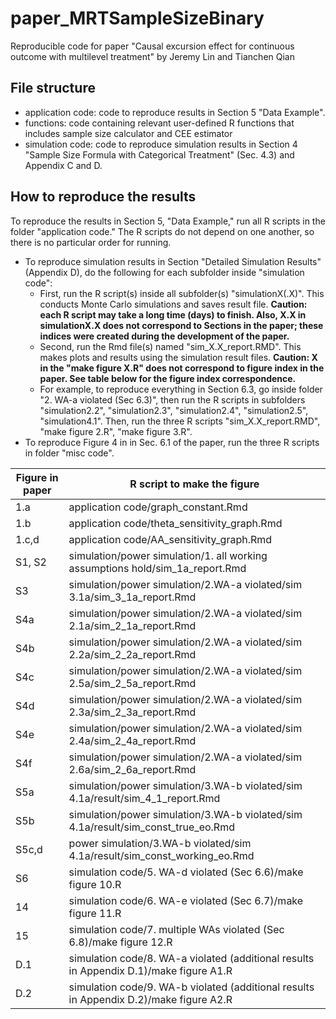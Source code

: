 # paper_MRTSampleSizeBinary

Reproducible code for paper "Causal excursion effect for continuous outcome with multilevel treatment" by Jeremy Lin and Tianchen Qian

## File structure

- application code: code to reproduce results in Section 5 "Data Example".
- functions: code containing relevant user-defined R functions that includes sample size calculator and CEE estimator
- simulation code: code to reproduce simulation results in Section 4 "Sample Size Formula with Categorical Treatment" (Sec. 4.3) and Appendix C and D.

## How to reproduce the results

To reproduce the results in Section 5, "Data Example," run all R scripts in the folder "application code." The R scripts do not depend on one another, so there is no particular order for running.
- To reproduce simulation results in Section  "Detailed Simulation Results" (Appendix D), do the following for each subfolder inside "simulation code":
    - First, run the R script(s) inside all subfolder(s) "simulationX(.X)". This conducts Monte Carlo simulations and saves result file. **Caution: each R script may take a long time (days) to finish. Also, X.X in simulationX.X does not correspond to Sections in the paper; these indices were created during the development of the paper.**
    - Second, run the Rmd file(s) named "sim_X.X_report.RMD". This makes plots and results using the simulation result files. **Caution: X in the "make figure X.R" does not correspond to figure index in the paper. See table below for the figure index correspondence.**
    - For example, to reproduce everything in Section 6.3, go inside folder "2. WA-a violated (Sec 6.3)", then run the R scripts in subfolders "simulation2.2", "simulation2.3", "simulation2.4", "simulation2.5", "simulation4.1". Then, run the three R scripts "sim_X.X_report.RMD", "make figure 2.R", "make figure 3.R".
- To reproduce Figure 4 in in Sec. 6.1 of the paper, run the three R scripts in folder "misc code".


| Figure in paper | R script to make the figure                                                            |
|-----------------|----------------------------------------------------------------------------------------|
| 1.a             | application code/graph_constant.Rmd                                                    |
| 1.b             | application code/theta_sensitivity_graph.Rmd                                           |
| 1.c,d           | application code/AA_sensitivity_graph.Rmd                                              |
| S1, S2          | simulation/power simulation/1. all working assumptions hold/sim_1a_report.Rmd          |
| S3              | simulation/power simulation/2.WA-a violated/sim 3.1a/sim_3_1a_report.Rmd               |
| S4a             | simulation/power simulation/2.WA-a violated/sim 2.1a/sim_2_1a_report.Rmd               |
| S4b             | simulation/power simulation/2.WA-a violated/sim 2.2a/sim_2_2a_report.Rmd               |
| S4c             | simulation/power simulation/2.WA-a violated/sim 2.5a/sim_2_5a_report.Rmd               |
| S4d             | simulation/power simulation/2.WA-a violated/sim 2.3a/sim_2_3a_report.Rmd               |
| S4e             | simulation/power simulation/2.WA-a violated/sim 2.4a/sim_2_4a_report.Rmd               |
| S4f             | simulation/power simulation/2.WA-a violated/sim 2.6a/sim_2_6a_report.Rmd               |
| S5a             | simulation/power simulation/3.WA-b violated/sim 4.1a/result/sim_4_1_report.Rmd         |
| S5b             | simulation/power simulation/3.WA-b violated/sim 4.1a/result/sim_const_true_eo.Rmd      |
| S5c,d           | power simulation/3.WA-b violated/sim 4.1a/result/sim_const_working_eo.Rmd              |
| S6              | simulation code/5. WA-d violated (Sec 6.6)/make figure 10.R                            |
| 14              | simulation code/6. WA-e violated (Sec 6.7)/make figure 11.R                            |
| 15              | simulation code/7. multiple WAs violated (Sec 6.8)/make figure 12.R                    |
| D.1             | simulation code/8. WA-a violated (additional results in Appendix D.1)/make figure A1.R |
| D.2             | simulation code/9. WA-b violated (additional results in Appendix D.2)/make figure A2.R |


